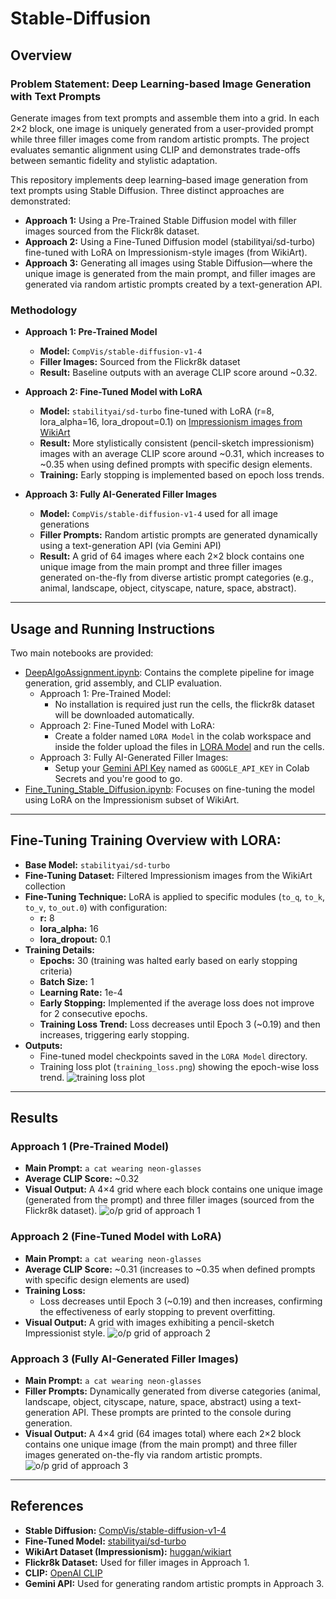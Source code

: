 # Stable-Diffusion

## Overview

### Problem Statement: Deep Learning-based Image Generation with Text Prompts

Generate images from text prompts and assemble them into a grid. In each 2×2 block, one image is uniquely generated from a user-provided prompt while three filler images come from random artistic prompts. The project evaluates semantic alignment using CLIP and demonstrates trade-offs between semantic fidelity and stylistic adaptation.

This repository implements deep learning–based image generation from text prompts using Stable Diffusion. Three distinct approaches are demonstrated:

- **Approach 1:** Using a Pre-Trained Stable Diffusion model with filler images sourced from the Flickr8k dataset.
- **Approach 2:** Using a Fine-Tuned Diffusion model (stabilityai/sd-turbo) fine-tuned with LoRA on Impressionism-style images (from WikiArt).
- **Approach 3:** Generating all images using Stable Diffusion—where the unique image is generated from the main prompt, and filler images are generated via random artistic prompts created by a text-generation API.


### Methodology

- **Approach 1: Pre-Trained Model**  
  - **Model:** `CompVis/stable-diffusion-v1-4`  
  - **Filler Images:** Sourced from the Flickr8k dataset  
  - **Result:** Baseline outputs with an average CLIP score around ~0.32.<br>

- **Approach 2: Fine-Tuned Model with LoRA**  
  - **Model:** `stabilityai/sd-turbo` fine-tuned with LoRA (r=8, lora_alpha=16, lora_dropout=0.1) on [Impressionism images from WikiArt](https://huggingface.co/datasets/huggan/wikiart)  
  - **Result:** More stylistically consistent (pencil-sketch impressionism) images with an average CLIP score around ~0.31, which increases to ~0.35 when using defined prompts with specific design elements.
  - **Training:** Early stopping is implemented based on epoch loss trends.<br>

- **Approach 3: Fully AI-Generated Filler Images**  
  - **Model:** `CompVis/stable-diffusion-v1-4` used for all image generations  
  - **Filler Prompts:** Random artistic prompts are generated dynamically using a text-generation API (via Gemini API)  
  - **Result:** A grid of 64 images where each 2×2 block contains one unique image from the main prompt and three filler images generated on-the-fly from diverse artistic prompt categories (e.g., animal, landscape, object, cityscape, nature, space, abstract).<br>

---

## Usage and Running Instructions
Two main notebooks are provided:

- [DeepAlgoAssignment.ipynb](https://github.com/sayan112207/Stable-Diffusion/blob/main/DeepAlgoAssignment.ipynb): Contains the complete pipeline for image generation, grid assembly, and CLIP evaluation.
  - Approach 1: Pre-Trained Model:
    - No installation is required just run the cells, the flickr8k dataset will be downloaded automatically.<br>
  - Approach 2: Fine-Tuned Model with LoRA:
    - Create a folder named `LORA Model` in the colab workspace and inside the folder upload the files in [LORA Model](https://github.com/sayan112207/Stable-Diffusion/tree/main/LORA%20Model) and run the cells.<br>
  - Approach 3: Fully AI-Generated Filler Images:
    - Setup your [Gemini API Key](https://aistudio.google.com/app/apikey) named as `GOOGLE_API_KEY` in Colab Secrets and you're good to go.<br>
- [Fine_Tuning_Stable_Diffusion.ipynb](https://github.com/sayan112207/Stable-Diffusion/blob/main/Fine_Tuning_Stable_Diffusion.ipynb): Focuses on fine-tuning the model using LoRA on the Impressionism subset of WikiArt.

---

## **Fine-Tuning Training Overview with LORA:**

- **Base Model:** `stabilityai/sd-turbo`  
- **Fine-Tuning Dataset:** Filtered Impressionism images from the WikiArt collection  
- **Fine-Tuning Technique:** LoRA is applied to specific modules (`to_q`, `to_k`, `to_v`, `to_out.0`) with configuration:  
  - **r:** 8  
  - **lora_alpha:** 16  
  - **lora_dropout:** 0.1  
- **Training Details:**
  - **Epochs:** 30 (training was halted early based on early stopping criteria)
  - **Batch Size:** 1
  - **Learning Rate:** 1e-4
  - **Early Stopping:** Implemented if the average loss does not improve for 2 consecutive epochs.  
  - **Training Loss Trend:** Loss decreases until Epoch 3 (~0.19) and then increases, triggering early stopping.  
- **Outputs:**
  - Fine-tuned model checkpoints saved in the `LORA Model` directory.
  - Training loss plot (`training_loss.png`) showing the epoch-wise loss trend.
    ![training loss plot](https://github.com/sayan112207/Stable-Diffusion/blob/main/training_loss.png?raw=true)

---

## Results

### Approach 1 (Pre-Trained Model)

- **Main Prompt:** `a cat wearing neon-glasses`
- **Average CLIP Score:** ~0.32
- **Visual Output:** A 4×4 grid where each block contains one unique image (generated from the prompt) and three filler images (sourced from the Flickr8k dataset).
  ![o/p grid of approach 1](https://github.com/sayan112207/Stable-Diffusion/blob/main/output%20grid%20with%20pretrained_model.png?raw=true)  

### Approach 2 (Fine-Tuned Model with LoRA)

- **Main Prompt:** `a cat wearing neon-glasses`
- **Average CLIP Score:** ~0.31 (increases to ~0.35 when defined prompts with specific design elements are used)  
- **Training Loss:**  
  - Loss decreases until Epoch 3 (~0.19) and then increases, confirming the effectiveness of early stopping to prevent overfitting.  
- **Visual Output:** A grid with images exhibiting a pencil-sketch Impressionist style.
  ![o/p grid of approach 2](https://github.com/sayan112207/Stable-Diffusion/blob/main/output%20grid%20with%20finetuned_model.png?raw=true)

### Approach 3 (Fully AI-Generated Filler Images)

- **Main Prompt:** `a cat wearing neon-glasses`   
- **Filler Prompts:** Dynamically generated from diverse categories (animal, landscape, object, cityscape, nature, space, abstract) using a text-generation API. These prompts are printed to the console during generation.
- **Visual Output:** A 4×4 grid (64 images total) where each 2×2 block contains one unique image (from the main prompt) and three filler images generated on-the-fly via random artistic prompts.
  ![o/p grid of approach 3](https://github.com/sayan112207/Stable-Diffusion/blob/main/output%20grid%20with%20all%20AI%20images.png?raw=true)

---

## References

- **Stable Diffusion:**  [CompVis/stable-diffusion-v1-4](https://huggingface.co/CompVis/stable-diffusion-v1-4)
- **Fine-Tuned Model:**  [stabilityai/sd-turbo](https://huggingface.co/stabilityai/sd-turbo)
- **WikiArt Dataset (Impressionism):**  [huggan/wikiart](https://huggingface.co/datasets/huggan/wikiart/viewer/default/train?f[style][value]=12)
- **Flickr8k Dataset:** Used for filler images in Approach 1.
- **CLIP:**  [OpenAI CLIP](https://github.com/openai/CLIP)
- **Gemini API:** Used for generating random artistic prompts in Approach 3.
